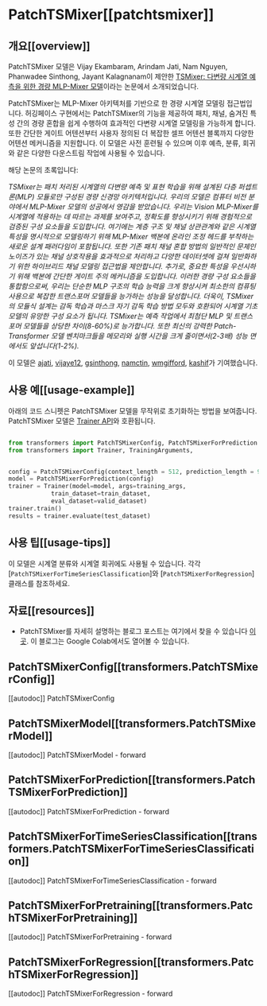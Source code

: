 <!--Copyright 2023 IBM and HuggingFace Inc. team. All rights reserved.

Licensed under the Apache License, Version 2.0 (the "License"); you may not use this file except in compliance with
the License. You may obtain a copy of the License at

http://www.apache.org/licenses/LICENSE-2.0

Unless required by applicable law or agreed to in writing, software distributed under the License is distributed on
an "AS IS" BASIS, WITHOUT WARRANTIES OR CONDITIONS OF ANY KIND, either express or implied. See the License for the
specific language governing permissions and limitations under the License.

⚠️ Note that this file is in Markdown but contain specific syntax for our doc-builder (similar to MDX) that may not be
rendered properly in your Markdown viewer.

-->

# PatchTSMixer[[patchtsmixer]]

## 개요[[overview]]

PatchTSMixer 모델은 Vijay Ekambaram, Arindam Jati, Nam Nguyen, Phanwadee Sinthong, Jayant Kalagnanam이 제안한 [TSMixer: 다변량 시계열 예측을 위한 경량 MLP-Mixer 모델](https://huggingface.co/papers/2306.09364)이라는 논문에서 소개되었습니다.


PatchTSMixer는 MLP-Mixer 아키텍처를 기반으로 한 경량 시계열 모델링 접근법입니다. 허깅페이스 구현에서는 PatchTSMixer의 기능을 제공하여 패치, 채널, 숨겨진 특성 간의 경량 혼합을 쉽게 수행하여 효과적인 다변량 시계열 모델링을 가능하게 합니다. 또한 간단한 게이트 어텐션부터 사용자 정의된 더 복잡한 셀프 어텐션 블록까지 다양한 어텐션 메커니즘을 지원합니다. 이 모델은 사전 훈련될 수 있으며 이후 예측, 분류, 회귀와 같은 다양한 다운스트림 작업에 사용될 수 있습니다.


해당 논문의 초록입니다:

*TSMixer는 패치 처리된 시계열의 다변량 예측 및 표현 학습을 위해 설계된 다층 퍼셉트론(MLP) 모듈로만 구성된 경량 신경망 아키텍처입니다. 우리의 모델은 컴퓨터 비전 분야에서 MLP-Mixer 모델의 성공에서 영감을 받았습니다. 우리는 Vision MLP-Mixer를 시계열에 적용하는 데 따르는 과제를 보여주고, 정확도를 향상시키기 위해 경험적으로 검증된 구성 요소들을 도입합니다. 여기에는 계층 구조 및 채널 상관관계와 같은 시계열 특성을 명시적으로 모델링하기 위해 MLP-Mixer 백본에 온라인 조정 헤드를 부착하는 새로운 설계 패러다임이 포함됩니다. 또한 기존 패치 채널 혼합 방법의 일반적인 문제인 노이즈가 있는 채널 상호작용을 효과적으로 처리하고 다양한 데이터셋에 걸쳐 일반화하기 위한 하이브리드 채널 모델링 접근법을 제안합니다. 추가로, 중요한 특성을 우선시하기 위해 백본에 간단한 게이트 주의 메커니즘을 도입합니다. 이러한 경량 구성 요소들을 통합함으로써, 우리는 단순한 MLP 구조의 학습 능력을 크게 향상시켜 최소한의 컴퓨팅 사용으로 복잡한 트랜스포머 모델들을 능가하는 성능을 달성합니다. 더욱이, TSMixer의 모듈식 설계는 감독 학습과 마스크 자기 감독 학습 방법 모두와 호환되어 시계열 기초 모델의 유망한 구성 요소가 됩니다. TSMixer는 예측 작업에서 최첨단 MLP 및 트랜스포머 모델들을 상당한 차이(8-60%)로 능가합니다. 또한 최신의 강력한 Patch-Transformer 모델 벤치마크들을 메모리와 실행 시간을 크게 줄이면서(2-3배) 성능 면에서도 앞섭니다(1-2%).*

이 모델은 [ajati](https://huggingface.co/ajati), [vijaye12](https://huggingface.co/vijaye12), 
[gsinthong](https://huggingface.co/gsinthong), [namctin](https://huggingface.co/namctin),
[wmgifford](https://huggingface.co/wmgifford), [kashif](https://huggingface.co/kashif)가 기여했습니다.

## 사용 예[[usage-example]]

아래의 코드 스니펫은 PatchTSMixer 모델을 무작위로 초기화하는 방법을 보여줍니다. 
PatchTSMixer 모델은 [Trainer API](../trainer.md)와 호환됩니다.

```python

from transformers import PatchTSMixerConfig, PatchTSMixerForPrediction
from transformers import Trainer, TrainingArguments,


config = PatchTSMixerConfig(context_length = 512, prediction_length = 96)
model = PatchTSMixerForPrediction(config)
trainer = Trainer(model=model, args=training_args, 
            train_dataset=train_dataset,
            eval_dataset=valid_dataset)
trainer.train()
results = trainer.evaluate(test_dataset)
```

## 사용 팁[[usage-tips]]

이 모델은 시계열 분류와 시계열 회귀에도 사용될 수 있습니다. 각각[`PatchTSMixerForTimeSeriesClassification`]와 [`PatchTSMixerForRegression`] 클래스를 참조하세요.

## 자료[[resources]]

- PatchTSMixer를 자세히 설명하는 블로그 포스트는 여기에서 찾을 수 있습니다 [이곳](https://huggingface.co/blog/patchtsmixer). 이 블로그는 Google Colab에서도 열어볼 수 있습니다.

## PatchTSMixerConfig[[transformers.PatchTSMixerConfig]]

[[autodoc]] PatchTSMixerConfig


## PatchTSMixerModel[[transformers.PatchTSMixerModel]]

[[autodoc]] PatchTSMixerModel
    - forward


## PatchTSMixerForPrediction[[transformers.PatchTSMixerForPrediction]]

[[autodoc]] PatchTSMixerForPrediction
    - forward


## PatchTSMixerForTimeSeriesClassification[[transformers.PatchTSMixerForTimeSeriesClassification]]

[[autodoc]] PatchTSMixerForTimeSeriesClassification
    - forward


## PatchTSMixerForPretraining[[transformers.PatchTSMixerForPretraining]]

[[autodoc]] PatchTSMixerForPretraining
    - forward


## PatchTSMixerForRegression[[transformers.PatchTSMixerForRegression]]

[[autodoc]] PatchTSMixerForRegression
    - forward